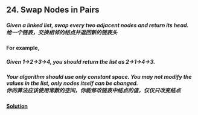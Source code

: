 ## 24. Swap Nodes in Pairs

##### Given a linked list, swap every two adjacent nodes and return its head.<br>给一个链表，交换相邻的结点并返回新的链表头

#### For example,
##### Given 1->2->3->4, you should return the list as 2->1->4->3.

##### Your algorithm should use only constant space. You may not modify the values in the list, only nodes itself can be changed.<br>你的算法应该使用常数的空间，你能修改链表中结点的值，仅仅只改变结点

#### [Solution](https://github.com/Jucongyuan/LeetCode_Java/blob/master/src/com/jucongyuan/medium/_0024/Solution.java)